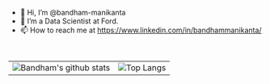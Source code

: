 - 👋 Hi, I’m @bandham-manikanta
- 👀 I’m a Data Scientist at Ford.
- 📫 How to reach me at https://www.linkedin.com/in/bandhammanikanta/

<br />

| | |
| ------------------------------------------------------------------------ | ------------------------------------------------------------- |
| ![Bandham's github stats](https://github-readme-stats.vercel.app/api?username=bandham-manikanta&show_icons=true&theme=algolia&count_private=true) | ![Top Langs](https://github-readme-stats.vercel.app/api/top-langs/?username=bandham-manikanta&theme=algolia)

<br />
